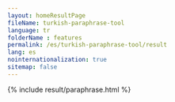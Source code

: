 ```yaml
---
layout: homeResultPage
fileName: turkish-paraphrase-tool
language: tr
folderName : features
permalink: /es/turkish-paraphrase-tool/result
lang: es
nointernationalization: true
sitemap: false
---
```

{% include result/paraphrase.html %}

<script src="/js/result/paraprashing.js" data-foldername="{{page.folderName}}" data-lang="{{page.lang}}"></script>